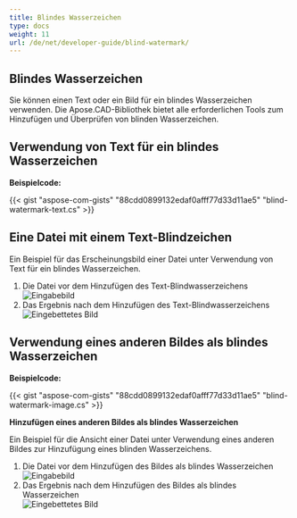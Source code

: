 ```yaml
---
title: Blindes Wasserzeichen
type: docs
weight: 11
url: /de/net/developer-guide/blind-watermark/
---
```


## **Blindes Wasserzeichen**

Sie können einen Text oder ein Bild für ein blindes Wasserzeichen verwenden. Die Apose.CAD-Bibliothek bietet alle erforderlichen Tools zum Hinzufügen und Überprüfen von blinden Wasserzeichen.

## **Verwendung von Text für ein blindes Wasserzeichen**

**Beispielcode:**

{{< gist "aspose-com-gists" "88cdd0899132edaf0afff77d33d11ae5" "blind-watermark-text.cs" >}}

## **Eine Datei mit einem Text-Blindzeichen**

Ein Beispiel für das Erscheinungsbild einer Datei unter Verwendung von Text für ein blindes Wasserzeichen.

1. Die Datei vor dem Hinzufügen des Text-Blindwasserzeichens <br>
![Eingabebild](/cad/_assets/guide/blind-watermark/Tyrannosaurus.dxf_input.png) <br>
1. Das Ergebnis nach dem Hinzufügen des Text-Blindwasserzeichens <br>
![Eingebettetes Bild](/cad/_assets/guide/blind-watermark/Tyrannosaurus.dxf_embedded.png)

## **Verwendung eines anderen Bildes als blindes Wasserzeichen**

**Beispielcode:**

{{< gist "aspose-com-gists" "88cdd0899132edaf0afff77d33d11ae5" "blind-watermark-image.cs" >}}

**Hinzufügen eines anderen Bildes als blindes Wasserzeichen**

Ein Beispiel für die Ansicht einer Datei unter Verwendung eines anderen Bildes zur Hinzufügung eines blinden Wasserzeichens.

1. Die Datei vor dem Hinzufügen des Bildes als blindes Wasserzeichen <br>
![Eingabebild](/cad/_assets/guide/blind-watermark/robot_handling_cell.dwg_input.png) <br>
1. Das Ergebnis nach dem Hinzufügen des Bildes als blindes Wasserzeichen <br>
![Eingebettetes Bild](/cad/_assets/guide/blind-watermark/robot_handling_cell.dwg_embedded.png)
